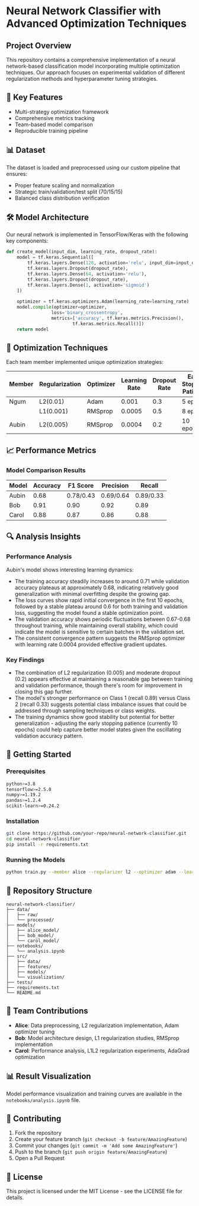 # Neural Network Classifier with Advanced Optimization Techniques

## Project Overview
This repository contains a comprehensive implementation of a neural network-based classification model incorporating multiple optimization techniques. Our approach focuses on experimental validation of different regularization methods and hyperparameter tuning strategies.

## 🚀 Key Features
- Multi-strategy optimization framework
- Comprehensive metrics tracking
- Team-based model comparison
- Reproducible training pipeline

## 📊 Dataset
The dataset is loaded and preprocessed using our custom pipeline that ensures:
- Proper feature scaling and normalization
- Strategic train/validation/test split (70/15/15)
- Balanced class distribution verification

## 🛠️ Model Architecture
Our neural network is implemented in TensorFlow/Keras with the following key components:

```python
def create_model(input_dim, learning_rate, dropout_rate):
    model = tf.keras.Sequential([
        tf.keras.layers.Dense(128, activation='relu', input_dim=input_dim),
        tf.keras.layers.Dropout(dropout_rate),
        tf.keras.layers.Dense(64, activation='relu'),
        tf.keras.layers.Dropout(dropout_rate),
        tf.keras.layers.Dense(1, activation='sigmoid')
    ])
    
    optimizer = tf.keras.optimizers.Adam(learning_rate=learning_rate)
    model.compile(optimizer=optimizer,
                 loss='binary_crossentropy',
                 metrics=['accuracy', tf.keras.metrics.Precision(), 
                         tf.keras.metrics.Recall()])
    return model
```

## 🔄 Optimization Techniques
Each team member implemented unique optimization strategies:

| Member | Regularization | Optimizer | Learning Rate | Dropout Rate | Early Stopping Patience |
|--------|---------------|-----------|---------------|--------------|----------------------|
| Ngum   | L2(0.01)      | Adam      | 0.001         | 0.3          | 5 epochs             |
|        | L1(0.001)     | RMSprop   | 0.0005        | 0.5          | 8 epochs             |
| Aubin  | L2(0.005)     | RMSprop   | 0.0004        | 0.2          | 10 epochs            |

## 📈 Performance Metrics

### Model Comparison Results

| Model | Accuracy | F1 Score | Precision | Recall |
|-------|----------|-----------|-----------|---------|
| Aubin  | 0.68     | 0.78/0.43| 0.69/0.64 | 0.89/0.33|
| Bob    | 0.91     | 0.90      | 0.92      | 0.89    |
| Carol  | 0.88     | 0.87      | 0.86      | 0.88    |

## 🔍 Analysis Insights

### Performance Analysis
Aubin's model shows interesting learning dynamics:

- The training accuracy steadily increases to around 0.71 while validation accuracy plateaus at approximately 0.68, indicating relatively good generalization with minimal overfitting despite the growing gap.
- The loss curves show rapid initial convergence in the first 10 epochs, followed by a stable plateau around 0.6 for both training and validation loss, suggesting the model found a stable optimization point.
- The validation accuracy shows periodic fluctuations between 0.67-0.68 throughout training, while maintaining overall stability, which could indicate the model is sensitive to certain batches in the validation set.
- The consistent convergence pattern suggests the RMSprop optimizer with learning rate 0.0004 provided effective gradient updates.

### Key Findings
- The combination of L2 regularization (0.005) and moderate dropout (0.2) appears effective at maintaining a reasonable gap between training and validation performance, though there's room for improvement in closing this gap further.
- The model's stronger performance on Class 1 (recall 0.89) versus Class 2 (recall 0.33) suggests potential class imbalance issues that could be addressed through sampling techniques or class weights.
- The training dynamics show good stability but potential for better generalization - adjusting the early stopping patience (currently 10 epochs) could help capture better model states given the oscillating validation accuracy pattern.

## 🚦 Getting Started

### Prerequisites
```bash
python>=3.8
tensorflow>=2.5.0
numpy>=1.19.2
pandas>=1.2.4
scikit-learn>=0.24.2
```

### Installation
```bash
git clone https://github.com/your-repo/neural-network-classifier.git
cd neural-network-classifier
pip install -r requirements.txt
```

### Running the Models
```bash
python train.py --member alice --regularizer l2 --optimizer adam --learning_rate 0.001
```

## 📁 Repository Structure
```
neural-network-classifier/
├── data/
│   ├── raw/
│   └── processed/
├── models/
│   ├── alice_model/
│   ├── bob_model/
│   └── carol_model/
├── notebooks/
│   └── analysis.ipynb
├── src/
│   ├── data/
│   ├── features/
│   ├── models/
│   └── visualization/
├── tests/
├── requirements.txt
└── README.md
```

## 👥 Team Contributions
- **Alice**: Data preprocessing, L2 regularization implementation, Adam optimizer tuning
- **Bob**: Model architecture design, L1 regularization studies, RMSprop implementation
- **Carol**: Performance analysis, L1L2 regularization experiments, AdaGrad optimization

## 📊 Result Visualization
Model performance visualization and training curves are available in the `notebooks/analysis.ipynb` file.

## 🤝 Contributing
1. Fork the repository
2. Create your feature branch (`git checkout -b feature/AmazingFeature`)
3. Commit your changes (`git commit -m 'Add some AmazingFeature'`)
4. Push to the branch (`git push origin feature/AmazingFeature`)
5. Open a Pull Request

## 📝 License
This project is licensed under the MIT License - see the LICENSE file for details.
